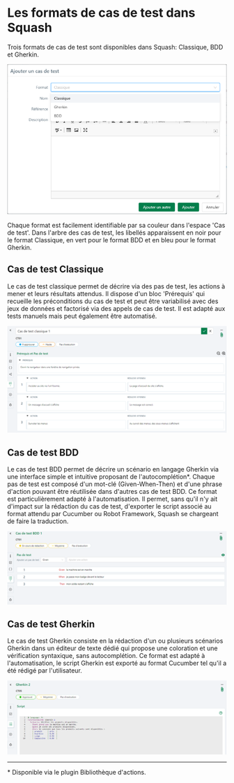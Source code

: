# Les formats de cas de test dans Squash

Trois formats de cas de test sont disponibles dans Squash: Classique, BDD et Gherkin.

![Format Cas de test](resources/format-ct-fr.png)

Chaque format est facilement identifiable par sa couleur dans l'espace 'Cas de test'. Dans l'arbre des cas de test, les libellés apparaissent en noir pour le format Classique, en vert pour le format BDD et en bleu pour le format Gherkin.

## Cas de test Classique
Le cas de test classique permet de décrire via des pas de test, les actions à mener et leurs résultats attendus.
Il dispose d'un bloc 'Prérequis' qui recueille les préconditions du cas de test et peut être variabilisé avec des jeux de données et factorisé via des appels de cas de test.
Il est adapté aux tests manuels mais peut également être automatisé.

![Cas de test classique](resources/format-classique-fr.png)

## Cas de test BDD
Le cas de test BDD permet de décrire un scénario en langage Gherkin via une interface simple et intuitive proposant de l'autocomplétion\*. Chaque pas de test est composé d'un mot-clé (Given-When-Then) et d'une phrase d'action pouvant être réutilisée dans d'autres cas de test BDD.
Ce format est particulièrement adapté à l'automatisation. Il permet, sans qu'il n'y ait d'impact sur la rédaction du cas de test, d'exporter le script associé au format attendu par Cucumber ou Robot Framework, Squash se chargeant de faire la traduction. 

![Cas de test BDD](resources/format-bdd-fr.png)

## Cas de test Gherkin
Le cas de test Gherkin consiste en la rédaction d'un ou plusieurs scénarios Gherkin dans un éditeur de texte dédié qui propose une coloration et une vérification syntaxique, sans autocomplétion.
Ce format est adapté à l'automatisation, le script Gherkin est exporté au format Cucumber tel qu'il a été rédigé par l'utilisateur. 

![Cas de test Gherkin](resources/format-gherkin-fr.png)

---------
\* Disponible via le plugin Bibliothèque d'actions.
<!--stackedit_data:
eyJoaXN0b3J5IjpbLTE1NDcwOTc4NzUsMTUxMjExOTMxMSwtMT
U0NjY1ODM2NSwtMTU2ODkxODA4MSwtNDcxMTg1OTEsLTMwMTEx
MTM2MywxNDA4MDMzMDQ0LC0xODIzNjkxODI3LC04NTQxOTgxOT
IsMjQ2Mjc3NzYwLDEzNjkzMzM0MDgsMTc5NTIzMTAyMywtMzg3
Njg2Mzg0LDIwMzYxNzg4MzEsMjA4NzYzMTA0LDI1NTU1MzIxOS
wtMTA2NTU2MDkyMSwtMTQ1NTA0MDQyNywxMDkxMTM0OTI5LDMw
Mjk0NDkwNl19
-->